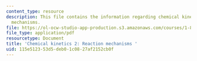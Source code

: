 ```yaml
---
content_type: resource
description: This file contains the information regarding chemical kinetics 2-reaction
  mechanisms.
file: https://ol-ocw-studio-app-production.s3.amazonaws.com/courses/1-84j-atmospheric-chemistry-fall-2013/115e512353d5deb01c0827af2152cb0f_MIT1_84JF13_Lec3_kinetics2.pdf
file_type: application/pdf
resourcetype: Document
title: 'Chemical kinetics 2: Reaction mechanisms '
uid: 115e5123-53d5-deb0-1c08-27af2152cb0f
---
```

